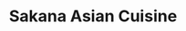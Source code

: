 ---
layout: place
title: "Sakana Asian Cuisine"
permalink: /new-jersey/hamilton-township/sakana-asian-cuisine.html
stateAbbr: NJ
stateName: New Jersey
cityName: Hamilton Township
seo:
  name: "Sakana Asian Cuisine"
  type: Restaurant
  links: http://www.sakanaasiancuisine.com/
description: "Sakana Asian Cuisine serves delicious sushi in Hamilton Township, New Jersey. Try fresh Japanese dishes for a great dining experience. Available for takeout, delivery, lunch, and dinner."
place_id: ChIJZ9c6PTNZwYkRsEB50dtBgQ4
photos:
  - name: >-
      places/ChIJZ9c6PTNZwYkRsEB50dtBgQ4/photos/AeeoHcK4OtnVGgM1aFFNLtcLbd9y28Bs02h6dhVu0AWiiKwnl_WHZYhvK-ZTkTyP_Sa8TZ6cCzRA4Msi5kUedufiRt5czze8ZdY2ptEviaRsRQ0ITUjlEwa4m3GFFXmSIq4Gq8ZQuKGBwgIQrwCrkU39Uci0FQgLa6Z3RiYQZpD6x_839x1qsaQjRiD-2WuNUTaOTQaWKbpp9WSnmqVCBHr4pfSXTcHrMOlB7ze3OQoAlKP3MUMbS49Eoz06xRPe3MadNHXSiB3CFI1i_sgEjSR0Swr56BNIxsozpV5mzK1w0XdT1w
    widthPx: 4032
    heightPx: 3024
    authorAttributions:
      - displayName: Sakana Asian Cuisine
        uri: https://maps.google.com/maps/contrib/105767593852714403748
        photoUri: >-
          https://lh3.googleusercontent.com/a-/ALV-UjVmxrga6g9rf2xCUb4QBqluovbjQ8JNvupsLzjt1UaVWeYs4_g=s100-p-k-no-mo
    flagContentUri: >-
      https://www.google.com/local/imagery/report/?cb_client=maps_api_places.places_api&image_key=!1e10!2sAF1QipPkiSlwuuz0n8wxZye-rjMA259bCFyDqNalsobq&hl=en-US
    googleMapsUri: >-
      https://www.google.com/maps/place//data=!3m4!1e2!3m2!1sAF1QipPkiSlwuuz0n8wxZye-rjMA259bCFyDqNalsobq!2e10!4m2!3m1!1s0x89c159333d3ad767:0xe8141dbd17940b0
  - name: >-
      places/ChIJZ9c6PTNZwYkRsEB50dtBgQ4/photos/AeeoHcLcQqRn_TtGYSry5AETaXPanHOwiLFw74olPJ_VIcS1NOyJOCOApxXyPRdxVIvYyxrQBAc4jNVlQnzpvDM3icANuOpGcHa2IioY3yu7yTYtqef9wi7VCF6bicBTXZRwhJvUcVwqTNu3-C3PoErEAv3lUkPLmqffnKjUd06oPMS5N8wtZLare-FaDD1G-del6zjpd_yf_Hvc8-0WS-nMY09XiA0oP9q6nWOI_3ufnnwZ__62Z7HzPXWg56kkfkIUgIDUzgNFzJtm1fDaz9nf0VLG2_GAbvwfg5TRbhsi2ziBkpq-xXYESd3XgNycdI4jlKmOK8oy9HRhWHHfzisquhmf9p6Ox4bul5uphgrcq4cbpup23APBSE-fEkPcfsOzAWTAj4N8kS3arM4HGhzFusx-lsmEraaA04xWOgl8G_nIdqZ6
    widthPx: 4000
    heightPx: 3000
    authorAttributions:
      - displayName: Jinia Haldar
        uri: https://maps.google.com/maps/contrib/111953855442085788098
        photoUri: >-
          https://lh3.googleusercontent.com/a-/ALV-UjUwjGcCGmbzRvoa6oA8BjEk7MQK8ZuHTTqaeYgz-We1zaN1fbde=s100-p-k-no-mo
    flagContentUri: >-
      https://www.google.com/local/imagery/report/?cb_client=maps_api_places.places_api&image_key=!1e10!2sCIHM0ogKEICAgMCI4dDArAE&hl=en-US
    googleMapsUri: >-
      https://www.google.com/maps/place//data=!3m4!1e2!3m2!1sCIHM0ogKEICAgMCI4dDArAE!2e10!4m2!3m1!1s0x89c159333d3ad767:0xe8141dbd17940b0
  - name: >-
      places/ChIJZ9c6PTNZwYkRsEB50dtBgQ4/photos/AeeoHcKnJjYwkBeugtB5F-Oc7sDQ4XY_7SV0LUDpMmQwxh-PUFbbS5Y0DSw0xZ3dtLXeiuGib1yYpQefVrUrfFBlC9wwXbig2yihqot_cdhgrJCnlAPkgbvIE3-0tP3p77Tyl4x3Sh-jfhuYF4rbotthnJJ7qDpyr3vs1nZF0SaNbf_Gdybw93ybW4sJscd2ugvNdQCuayMwjp0SMBsIxr8T0HHDYRfSDGKQLu_nJkbDmdoP2tviurFl09eQ4OUgD-jpJpM7o7gZ-KVRP6Ke0vkMugmcJ8k1uM9MH8gN0MDJlval2Q
    widthPx: 3024
    heightPx: 3024
    authorAttributions:
      - displayName: Sakana Asian Cuisine
        uri: https://maps.google.com/maps/contrib/105767593852714403748
        photoUri: >-
          https://lh3.googleusercontent.com/a-/ALV-UjVmxrga6g9rf2xCUb4QBqluovbjQ8JNvupsLzjt1UaVWeYs4_g=s100-p-k-no-mo
    flagContentUri: >-
      https://www.google.com/local/imagery/report/?cb_client=maps_api_places.places_api&image_key=!1e10!2sAF1QipOV7UjzrHqekevigB7qCG8cGnLDoGjkvXNXo8i0&hl=en-US
    googleMapsUri: >-
      https://www.google.com/maps/place//data=!3m4!1e2!3m2!1sAF1QipOV7UjzrHqekevigB7qCG8cGnLDoGjkvXNXo8i0!2e10!4m2!3m1!1s0x89c159333d3ad767:0xe8141dbd17940b0
  - name: >-
      places/ChIJZ9c6PTNZwYkRsEB50dtBgQ4/photos/AeeoHcLU2h0hEv7snr0oo_jZevq4IgXyVdSvRwpCuJc9bGUqRAdHP9oVSg-2RQLl4vdHcSj_1yScDJNx9iZC-XIPAfaqSqkAPOovmDBRxsAQ_eMJFs2Jq7mLlD3X0RpuDQuht_nhESFdG4mv1lD6Y7U96-Etu1aqcQq-J2tMX6d079PudKcn21SREWau37VNkFnnXW4okiOmgpNZfUEpmZ22f46JxEc15CMy9zLBt1V5TlgoP_SFCtG0lOK6JSuCShc_I8sUyPJ0m2TWZcW9CsrDsmIgMXysXJ75LyhyvPW3ed6dAhtFvH75a3d14SSpCXz3K9aOAhteBXMFZKwz3puLNvXk3BSyDuucZWRJ8mWmhygNH-YjkbAgSvKGgd8ErhGAXD1hQNhDyE1-ScilfmB1TFivPUt3C6tVgX3NIDM_mcQ
    widthPx: 4000
    heightPx: 3000
    authorAttributions:
      - displayName: Jinia Haldar
        uri: https://maps.google.com/maps/contrib/111953855442085788098
        photoUri: >-
          https://lh3.googleusercontent.com/a-/ALV-UjUwjGcCGmbzRvoa6oA8BjEk7MQK8ZuHTTqaeYgz-We1zaN1fbde=s100-p-k-no-mo
    flagContentUri: >-
      https://www.google.com/local/imagery/report/?cb_client=maps_api_places.places_api&image_key=!1e10!2sCIHM0ogKEICAgMCI4dDATA&hl=en-US
    googleMapsUri: >-
      https://www.google.com/maps/place//data=!3m4!1e2!3m2!1sCIHM0ogKEICAgMCI4dDATA!2e10!4m2!3m1!1s0x89c159333d3ad767:0xe8141dbd17940b0
  - name: >-
      places/ChIJZ9c6PTNZwYkRsEB50dtBgQ4/photos/AeeoHcIBzC8X6ffea5CI9oHQnO5mcQ2-p7W8RVhbWSn-yX2u0g9uS7omO9lAB0Jz53Bvll4MFQMNKs6iQcrJBwOtEUcC_N_KW7CmPV8KzZ7jFfTwWH0JCmkICWPcICCo8czt8VqjlIZs1sYl3Cj5zkxkpHOtPKBCCOq7S20albGgv3iqhGZsqFLGsJkGk2GaX2HY5EuCDUWnUHcCyx-ftk8ttkOfukEMNRfN1kWXo2hsxp0RPvOHUU9mF2ymHWU0YQ9PgQ7Ely-aVOiCiUBtprtp99IeTAaxN4mV6b-w4OKfWOKgHQ
    widthPx: 4032
    heightPx: 3024
    authorAttributions:
      - displayName: Sakana Asian Cuisine
        uri: https://maps.google.com/maps/contrib/105767593852714403748
        photoUri: >-
          https://lh3.googleusercontent.com/a-/ALV-UjVmxrga6g9rf2xCUb4QBqluovbjQ8JNvupsLzjt1UaVWeYs4_g=s100-p-k-no-mo
    flagContentUri: >-
      https://www.google.com/local/imagery/report/?cb_client=maps_api_places.places_api&image_key=!1e10!2sAF1QipOJlcNSxAORL-CX4DhEeXPqdeozO9tPTCkr3QMe&hl=en-US
    googleMapsUri: >-
      https://www.google.com/maps/place//data=!3m4!1e2!3m2!1sAF1QipOJlcNSxAORL-CX4DhEeXPqdeozO9tPTCkr3QMe!2e10!4m2!3m1!1s0x89c159333d3ad767:0xe8141dbd17940b0
  - name: >-
      places/ChIJZ9c6PTNZwYkRsEB50dtBgQ4/photos/AeeoHcIHFFIS5wps4S13rdBVhNW5YxTTWQUwW2a7argxYyLoq9xaSzQoxG4W2YUNjqGq3EsFAtQVGiksgshJo3XVjn8t4bb4UF6g0xr7LPWFNeK_1fmTRQRNyu9R6aJ3dR-qHmyJ_7kNZQ6XqsxX5GBX0btVHGeCBqAUki0k2oHhB-Jqvmwc-tdxLHtLbMKFSjzH47hX-M91Q1MM_YFHilcOiCm51VP3Zp8WyrzTImSxE67i9e7imFSxyh0Cuxqp7-PyTUa19ikrTNHxv8x6nSzS2Nn4wqQZCCy2Wv1PhNX3M5I6CA
    widthPx: 4032
    heightPx: 3024
    authorAttributions:
      - displayName: Sakana Asian Cuisine
        uri: https://maps.google.com/maps/contrib/105767593852714403748
        photoUri: >-
          https://lh3.googleusercontent.com/a-/ALV-UjVmxrga6g9rf2xCUb4QBqluovbjQ8JNvupsLzjt1UaVWeYs4_g=s100-p-k-no-mo
    flagContentUri: >-
      https://www.google.com/local/imagery/report/?cb_client=maps_api_places.places_api&image_key=!1e10!2sAF1QipPsfFrA1_S0zXmg53DjJLPHTHlS2iPh3sNlH4u8&hl=en-US
    googleMapsUri: >-
      https://www.google.com/maps/place//data=!3m4!1e2!3m2!1sAF1QipPsfFrA1_S0zXmg53DjJLPHTHlS2iPh3sNlH4u8!2e10!4m2!3m1!1s0x89c159333d3ad767:0xe8141dbd17940b0
  - name: >-
      places/ChIJZ9c6PTNZwYkRsEB50dtBgQ4/photos/AeeoHcJx5TRUeUaLi_QIaXow5BssRGTCGLtEcbaNeqlStI_hkEIGaxY3nQ1QqBQoSMPOJ_zGEjyR-pxM-8RNVho-qrghOcKu55LsCSDA0g2cGCZCZEywmdHZyzo8BTlYKfrjPQBiouXlTt02413ALxhT8rugKYYlc99BE4_cJDUEThDY82vLWoGIrQhDNqnpunbLub3CdxBkvkQH57Q7XJjYhEATsOTKF6Ibh_WE_7dS9Vw40RcSNvjEQhulYV5kDbqSJGjgM7XSPBYNKhi3z4Z8fJXwIOg4YtCCh2zHiubfJrHdWgZffMKc35RMTUCy6lEvjm7-qbE1QtfUPZ3QBrZbqSlJQRqmpc1FyhEERHWIcB80VBmyJPmVtm91QA6qLvUVJJ9fakANFESz-t455XIYuO_utoGLbMv8vVtQi3GChRcZr0Dz
    widthPx: 3000
    heightPx: 4000
    authorAttributions:
      - displayName: Brian Yee
        uri: https://maps.google.com/maps/contrib/105330042732625716910
        photoUri: >-
          https://lh3.googleusercontent.com/a/ACg8ocLOf-9CYJquE6mfaqSL9x_VFVjX2qwcH6AlkTb0_fxpdqI398s=s100-p-k-no-mo
    flagContentUri: >-
      https://www.google.com/local/imagery/report/?cb_client=maps_api_places.places_api&image_key=!1e10!2sCIHM0ogKEICAgICTlIb4gAE&hl=en-US
    googleMapsUri: >-
      https://www.google.com/maps/place//data=!3m4!1e2!3m2!1sCIHM0ogKEICAgICTlIb4gAE!2e10!4m2!3m1!1s0x89c159333d3ad767:0xe8141dbd17940b0
  - name: >-
      places/ChIJZ9c6PTNZwYkRsEB50dtBgQ4/photos/AeeoHcL3Y7siovratKda1_7HD-L8Wk_1qkOpg2HGPeqsLMfJ3sRzc4AwZo-tfrZ62TkOXFAaErJ5abkFWGT8cGlsWSxDZnvSXPQMaeISsMGHt3jeQ-4-6UqHpnd0AyJi-0_P2tyiJ-GNRyrV1rSE8Wb3h4NfgyyP6Pfdn3CXXy0-bw-Q8cUTMVAgSLhOVCJKo0ZIhLLPDtJhJ1Osu_ZkysQ_lNe1-agF-MIoINQBbIJSK6y_QhD3tIJ1SI8MeZUB44eQzoGz1xvIt_g3GIm-zm4GQNNq-CapYbPoFSBfTHaj3nCRcBYmbLAw0Selwywz5_2Kt_SSKyuoJgP5nFr07k1zA67NxhyV4nqWqiT-jWIOl4DUPDC60W_CSMzu8v20SUHohewTb4pgX9NLRhy0ob7P2VnjrplUjcNMDo2_MfMHJGUCOBk
    widthPx: 4032
    heightPx: 3024
    authorAttributions:
      - displayName: Quinn Le
        uri: https://maps.google.com/maps/contrib/115079373219106191911
        photoUri: >-
          https://lh3.googleusercontent.com/a/ACg8ocLWhuPcrk0Ai9dnkhh4gT2S0In0qzpwb9RlV5DYcU4Ser1QWFI=s100-p-k-no-mo
    flagContentUri: >-
      https://www.google.com/local/imagery/report/?cb_client=maps_api_places.places_api&image_key=!1e10!2sCIHM0ogKEICAgICvl9j0xwE&hl=en-US
    googleMapsUri: >-
      https://www.google.com/maps/place//data=!3m4!1e2!3m2!1sCIHM0ogKEICAgICvl9j0xwE!2e10!4m2!3m1!1s0x89c159333d3ad767:0xe8141dbd17940b0
  - name: >-
      places/ChIJZ9c6PTNZwYkRsEB50dtBgQ4/photos/AeeoHcIet_2blEi3czJ2qY3SI6YwJSLL2lKxFxjm4jhOumZZHSybLVbZGbHUY7RIRvvr0KFXxz9IwZrHOBYDZ6PXyMFNyJ7FmXUUDzuXtLGigEItWzaG_tshZFa3M7rl1xmiTiqw_S7GvJ3mBgZ6VliaUYo54iV6qTySegwuMlAcrDYfSq9jfaa7IVSE3RnTfMOF_I6Lo2K5suPz4tq9GvlQmbAJWXMm8_KEXe1g3zIgULCHMexV1Cp9rD-yl1wXNEXmJGPR_0dyacI-ZpdICmldqmWathA3glLCEWVq5qU5vzVLGcrTU9XuVC80bzeoOKis4-YWxdvVZHYTu0UvY8HmGSA0Xk1OJEn7IgieqGOp6pFoQksvXvv_-SqikCStfYsWaLR3vGJ0HIou8HBzvmUx6c6lzxZdv6ePfg0TJ6ECT4DQFQ
    widthPx: 3000
    heightPx: 4000
    authorAttributions:
      - displayName: Thomas Wozniczka
        uri: https://maps.google.com/maps/contrib/116967152988235795173
        photoUri: >-
          https://lh3.googleusercontent.com/a-/ALV-UjW9fE_iIX5XSlbPxhk54NlLfty2TyOPcJSYDuA6VwB9TtLD5w=s100-p-k-no-mo
    flagContentUri: >-
      https://www.google.com/local/imagery/report/?cb_client=maps_api_places.places_api&image_key=!1e10!2sCIHM0ogKEICAgIC9vYTDOA&hl=en-US
    googleMapsUri: >-
      https://www.google.com/maps/place//data=!3m4!1e2!3m2!1sCIHM0ogKEICAgIC9vYTDOA!2e10!4m2!3m1!1s0x89c159333d3ad767:0xe8141dbd17940b0
  - name: >-
      places/ChIJZ9c6PTNZwYkRsEB50dtBgQ4/photos/AeeoHcLEahsGM5BY1vl9dXbCC4bPEb7NqhF_HLz1lOdYXKXFZG6cpAeEq7lbCyxNGNQQiTj5aAj_VcLESsUl_2nd9AS6pcMtoroxbQ_4OGJb6BVIHMhejYWqpHM7xl5Bm2k0rD6U9okjFQmizuUn_6NyMapc4BZUd-C4sA8-bAQE1ALIhGoZ79K-Fbpu71q_Ilzmw47mn2v2kaExy_2HO9Ko0o73PriFwCJ77RhU7dMhBQw0DRLkFsVcYXIsjCUfTNuV21JdGKyqiVZ2II7nxK4JiDt0wEACwYYs4z0B0un0Og0EyTQsWuhMIT2ft6bRk2X9gQYYJcA55kYLvbmRi0-rR4zTORxPcyJqQK4jmclA_UGwyJ8zLYQwT8h0PFJ64OFl048BseIXTwCqiLcU9P9gVnV9n_zyS24HNDsNVUIcBlsBgw
    widthPx: 4000
    heightPx: 3000
    authorAttributions:
      - displayName: Jinia Haldar
        uri: https://maps.google.com/maps/contrib/111953855442085788098
        photoUri: >-
          https://lh3.googleusercontent.com/a-/ALV-UjUwjGcCGmbzRvoa6oA8BjEk7MQK8ZuHTTqaeYgz-We1zaN1fbde=s100-p-k-no-mo
    flagContentUri: >-
      https://www.google.com/local/imagery/report/?cb_client=maps_api_places.places_api&image_key=!1e10!2sCIHM0ogKEICAgMCI4dDAbA&hl=en-US
    googleMapsUri: >-
      https://www.google.com/maps/place//data=!3m4!1e2!3m2!1sCIHM0ogKEICAgMCI4dDAbA!2e10!4m2!3m1!1s0x89c159333d3ad767:0xe8141dbd17940b0
address: >-
  Next to RWJ fitness center, 3100 Quakerbridge Rd, Hamilton Township, NJ 08619,
  USA
street: Next to RWJ fitness center, 3100 Quakerbridge Rd
city: Hamilton Township
state: NJ
zip: '08619'
country: USA
neighborhood: null
latitude: '40.247797'
longitude: '-74.688482'
accessibility_options:
  wheelchairAccessibleParking: true
  wheelchairAccessibleEntrance: true
  wheelchairAccessibleRestroom: true
  wheelchairAccessibleSeating: true
business_status: OPERATIONAL
name: Sakana Asian Cuisine
google_maps_links:
  directionsUri: >-
    https://www.google.com/maps/dir//''/data=!4m7!4m6!1m1!4e2!1m2!1m1!1s0x89c159333d3ad767:0xe8141dbd17940b0!3e0
  placeUri: https://maps.google.com/?cid=1045189000894693552
  writeAReviewUri: >-
    https://www.google.com/maps/place//data=!4m3!3m2!1s0x89c159333d3ad767:0xe8141dbd17940b0!12e1
  reviewsUri: >-
    https://www.google.com/maps/place//data=!4m4!3m3!1s0x89c159333d3ad767:0xe8141dbd17940b0!9m1!1b1
  photosUri: >-
    https://www.google.com/maps/place//data=!4m3!3m2!1s0x89c159333d3ad767:0xe8141dbd17940b0!10e5
primary_type: Restaurant
opening_hours:
  regular: null
  current: null
secondary_opening_hours:
  regular:
    weekdayDescriptions: null
    type: null
  current:
    weekdayDescriptions: null
    type: null
phone: (609) 838-9080
price_level: PRICE_LEVEL_MODERATE
price_range: $30 &ndash; $50
rating: '4.4'
rating_count: 415
website: http://www.sakanaasiancuisine.com/
reviews:
  - name: >-
      places/ChIJZ9c6PTNZwYkRsEB50dtBgQ4/reviews/ChZDSUhNMG9nS0VJQ0FnSURQeHB5SFRBEAE
    relativePublishTimeDescription: 4 months ago
    rating: 5
    text:
      text: >-
        Everything is good here. The food is delicious, the staff are happy,
        pleasant, and so eager to make sure everyone has a good meal. The all
        you can eat menu is diverse and reasonably priced. They have a party
        room in the back and we had a great time celebrating my spouse’s
        birthday there. We have been to Sakana many times and every first timer
        we have taken there ends up loving it.


        Many thanks to all of the Sakana staff - you’re blowing it out of the
        park!
      languageCode: en
    originalText:
      text: >-
        Everything is good here. The food is delicious, the staff are happy,
        pleasant, and so eager to make sure everyone has a good meal. The all
        you can eat menu is diverse and reasonably priced. They have a party
        room in the back and we had a great time celebrating my spouse’s
        birthday there. We have been to Sakana many times and every first timer
        we have taken there ends up loving it.


        Many thanks to all of the Sakana staff - you’re blowing it out of the
        park!
      languageCode: en
    authorAttribution:
      displayName: Kiru S.
      uri: https://www.google.com/maps/contrib/114179010090370830067/reviews
      photoUri: >-
        https://lh3.googleusercontent.com/a-/ALV-UjXSpqmlcnx40NZyXxRlCtfPecqhkT5ovZI3Q5lY-bq5IFM3naM=s128-c0x00000000-cc-rp-mo
    publishTime: '2024-12-01T16:23:11.341864Z'
    flagContentUri: >-
      https://www.google.com/local/review/rap/report?postId=ChZDSUhNMG9nS0VJQ0FnSURQeHB5SFRBEAE&d=17924085&t=1
    googleMapsUri: >-
      https://www.google.com/maps/reviews/data=!4m6!14m5!1m4!2m3!1sChZDSUhNMG9nS0VJQ0FnSURQeHB5SFRBEAE!2m1!1s0x89c159333d3ad767:0xe8141dbd17940b0
  - name: >-
      places/ChIJZ9c6PTNZwYkRsEB50dtBgQ4/reviews/ChZDSUhNMG9nS0VJQ0FnTUNBd2NlTVdBEAE
    relativePublishTimeDescription: 2 months ago
    rating: 5
    text:
      text: >-
        Dinner was amazing!!! Looking for a new spot to eat and Sakana popped up
        and was 5 min from house. As soon as we walked in the door, service and
        atmosphere was inviting and friendly. Placed was packed and still
        servers were at your table in 2 mens with water and plates. We went for
        a lot of sushi rolls and some soup. The wonton soup was net level, fresh
        made wontons, you can tell by size and texture. Totally different was
        regular asain spots. The various sushi rolls 🍣  got were also spot on.
        Rice texture and taste was amazing. My daughters were definitely
        enjoying. My youngest grabbed some lo mein noodles 🍜 which she devoted.
        My wife's favorite roll was the dragon 🐉 roll. Definitely will be
        eating here more often. They also have an All You Can Eat option which I
        will try with just my wife and I 😀
      languageCode: en
    originalText:
      text: >-
        Dinner was amazing!!! Looking for a new spot to eat and Sakana popped up
        and was 5 min from house. As soon as we walked in the door, service and
        atmosphere was inviting and friendly. Placed was packed and still
        servers were at your table in 2 mens with water and plates. We went for
        a lot of sushi rolls and some soup. The wonton soup was net level, fresh
        made wontons, you can tell by size and texture. Totally different was
        regular asain spots. The various sushi rolls 🍣  got were also spot on.
        Rice texture and taste was amazing. My daughters were definitely
        enjoying. My youngest grabbed some lo mein noodles 🍜 which she devoted.
        My wife's favorite roll was the dragon 🐉 roll. Definitely will be
        eating here more often. They also have an All You Can Eat option which I
        will try with just my wife and I 😀
      languageCode: en
    authorAttribution:
      displayName: Kevin Burrowes
      uri: https://www.google.com/maps/contrib/108498247317982733400/reviews
      photoUri: >-
        https://lh3.googleusercontent.com/a-/ALV-UjVsuDXy5XJlLz2b6Ho31IY5N9xnAI51lGcDzbdSOKpSWPMkUrZtsA=s128-c0x00000000-cc-rp-mo-ba4
    publishTime: '2025-02-01T12:47:48.557241Z'
    flagContentUri: >-
      https://www.google.com/local/review/rap/report?postId=ChZDSUhNMG9nS0VJQ0FnTUNBd2NlTVdBEAE&d=17924085&t=1
    googleMapsUri: >-
      https://www.google.com/maps/reviews/data=!4m6!14m5!1m4!2m3!1sChZDSUhNMG9nS0VJQ0FnTUNBd2NlTVdBEAE!2m1!1s0x89c159333d3ad767:0xe8141dbd17940b0
  - name: >-
      places/ChIJZ9c6PTNZwYkRsEB50dtBgQ4/reviews/ChdDSUhNMG9nS0VJQ0FnTUNBbTYtTDZBRRAB
    relativePublishTimeDescription: 2 months ago
    rating: 5
    text:
      text: >-
        It serves fresh, authentic and delicious food. I chose to dine in and
        get the all you can eat. They give you a menu that you can pick from for
        the all you can eat. You are allowed to order seconds as long as you eat
        all the food that you order. They also have a regular menu you can order
        from. I ordered sushi and some traditional Asian platters. It was all
        delicious.
      languageCode: en
    originalText:
      text: >-
        It serves fresh, authentic and delicious food. I chose to dine in and
        get the all you can eat. They give you a menu that you can pick from for
        the all you can eat. You are allowed to order seconds as long as you eat
        all the food that you order. They also have a regular menu you can order
        from. I ordered sushi and some traditional Asian platters. It was all
        delicious.
      languageCode: en
    authorAttribution:
      displayName: Kevin Manrique
      uri: https://www.google.com/maps/contrib/111849005232968010957/reviews
      photoUri: >-
        https://lh3.googleusercontent.com/a-/ALV-UjUfQTfdQVj4CwOSXd8lMKvYNmVtbub8DZ3ETYAwU_Ce-DQpq_sQhA=s128-c0x00000000-cc-rp-mo-ba3
    publishTime: '2025-02-04T14:49:02.632025Z'
    flagContentUri: >-
      https://www.google.com/local/review/rap/report?postId=ChdDSUhNMG9nS0VJQ0FnTUNBbTYtTDZBRRAB&d=17924085&t=1
    googleMapsUri: >-
      https://www.google.com/maps/reviews/data=!4m6!14m5!1m4!2m3!1sChdDSUhNMG9nS0VJQ0FnTUNBbTYtTDZBRRAB!2m1!1s0x89c159333d3ad767:0xe8141dbd17940b0
  - name: >-
      places/ChIJZ9c6PTNZwYkRsEB50dtBgQ4/reviews/ChdDSUhNMG9nS0VJQ0FnSUN2bDlqMHV3RRAB
    relativePublishTimeDescription: 3 months ago
    rating: 5
    text:
      text: >-
        Everything was so good for us! Amazing sushi and service! We especially
        love the Yuzu Salmon and White Tuna Truffle. Tom Yum Soup was phenomenal
        for this cold weather too.
      languageCode: en
    originalText:
      text: >-
        Everything was so good for us! Amazing sushi and service! We especially
        love the Yuzu Salmon and White Tuna Truffle. Tom Yum Soup was phenomenal
        for this cold weather too.
      languageCode: en
    authorAttribution:
      displayName: Quinn Le
      uri: https://www.google.com/maps/contrib/115079373219106191911/reviews
      photoUri: >-
        https://lh3.googleusercontent.com/a/ACg8ocLWhuPcrk0Ai9dnkhh4gT2S0In0qzpwb9RlV5DYcU4Ser1QWFI=s128-c0x00000000-cc-rp-mo-ba4
    publishTime: '2024-12-15T13:13:26.606068Z'
    flagContentUri: >-
      https://www.google.com/local/review/rap/report?postId=ChdDSUhNMG9nS0VJQ0FnSUN2bDlqMHV3RRAB&d=17924085&t=1
    googleMapsUri: >-
      https://www.google.com/maps/reviews/data=!4m6!14m5!1m4!2m3!1sChdDSUhNMG9nS0VJQ0FnSUN2bDlqMHV3RRAB!2m1!1s0x89c159333d3ad767:0xe8141dbd17940b0
  - name: >-
      places/ChIJZ9c6PTNZwYkRsEB50dtBgQ4/reviews/ChZDSUhNMG9nS0VJQ0FnSURfMWRLaGFREAE
    relativePublishTimeDescription: 2 months ago
    rating: 5
    text:
      text: >-
        This was my first time here. I chose the all you can eat option. I must
        tell you that this food is as good as any Chinese/Asian/sushi restaurant
        that I've ever had. It is a little on the pricey side but compared to a
        buffet the food quality is very high.. I will come back often.  Please
        notice the photo of all of the empty dishes.
      languageCode: en
    originalText:
      text: >-
        This was my first time here. I chose the all you can eat option. I must
        tell you that this food is as good as any Chinese/Asian/sushi restaurant
        that I've ever had. It is a little on the pricey side but compared to a
        buffet the food quality is very high.. I will come back often.  Please
        notice the photo of all of the empty dishes.
      languageCode: en
    authorAttribution:
      displayName: Mark Klausner
      uri: https://www.google.com/maps/contrib/114386217557850127060/reviews
      photoUri: >-
        https://lh3.googleusercontent.com/a/ACg8ocISsjjmcu-9t_pF1GDzor6W0RLiLrAFrbS61uKMrIKmTM3BXA=s128-c0x00000000-cc-rp-mo
    publishTime: '2025-01-27T02:04:22.528106Z'
    flagContentUri: >-
      https://www.google.com/local/review/rap/report?postId=ChZDSUhNMG9nS0VJQ0FnSURfMWRLaGFREAE&d=17924085&t=1
    googleMapsUri: >-
      https://www.google.com/maps/reviews/data=!4m6!14m5!1m4!2m3!1sChZDSUhNMG9nS0VJQ0FnSURfMWRLaGFREAE!2m1!1s0x89c159333d3ad767:0xe8141dbd17940b0
parking_options:
  freeParkingLot: true
  freeStreetParking: true
  valetParking: false
payment_options:
  acceptsCreditCards: true
  acceptsDebitCards: true
  acceptsCashOnly: false
  acceptsNfc: true
allow_dogs: null
curbside_pickup: false
delivery: true
dine_in: true
good_for_children: true
good_for_groups: true
good_for_sports: false
live_music: false
menu_for_children: true
outdoor_seating: false
reservable: true
restroom: true
serves_beer: false
serves_breakfast: null
serves_brunch: null
serves_cocktails: false
serves_coffee: false
serves_dinner: true
serves_dessert: true
serves_lunch: true
serves_vegetarian_food: true
serves_wine: false
takeout: true
summary: null

---